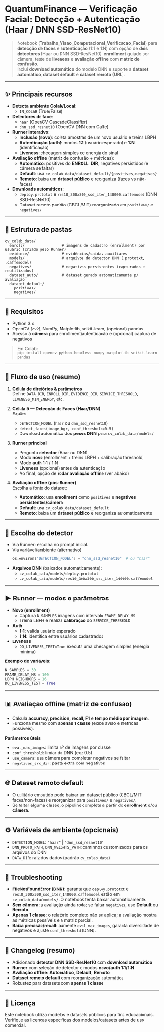 # QuantumFinance —  Verificação Facial: Detecção + Autenticação (Haar / DNN SSD-ResNet10)

> Notebook (**Trabalho_Visao_Computacional_Verificacao_Facial**) para **detecção de faces** e **autenticação** (1:1 e 1:N) com opção de **dois detectores** (Haar ou DNN SSD-ResNet10), **enrollment** guiado por câmera, teste de **liveness** e **avaliação offline** com **matriz de confusão**.  
> Inclui **download automático** do modelo DNN e suporte a **dataset automático**, **dataset default** e **dataset remoto (URL)**.

---

## ✨ Principais recursos

- **Detecta ambiente Colab/Local**:  
  - `IN_COLAB` (True/False)
- **Detectores de face**:  
  - `haar` (OpenCV CascadeClassifier)  
  - `dnn_ssd_resnet10` (OpenCV DNN com Caffe)
- **Runner interativo**:
  - **Inclusão (novo)**: coleta amostras de um novo usuário e treina LBPH  
  - **Autenticação (auth)**: modos **1:1** (usuário esperado) e **1:N** (identificação)
  - **Liveness**: checagem simples de energia do sinal
- **Avaliação offline** (matriz de confusão + métricas):
  - **Automático**: positives do **ENROLL_DIR**, negatives persistidos (e câmera se faltar)  
  - **Default**: usa `cv_colab_data/dataset_default/{positives,negatives}`  
  - **Remoto**: baixa um **dataset público** e reorganiza (faces vs não-faces)
- **Downloads automáticos**:
  - `deploy.prototxt` e `res10_300x300_ssd_iter_140000.caffemodel` (DNN SSD-ResNet10)
  - Dataset remoto padrão (CBCL/MIT) reorganizado em `positives/` e `negatives/`

---

## 📁 Estrutura de pastas

```text
cv_colab_data/
  enroll/                 # imagens de cadastro (enrollment) por usuário (criado pelo Runner)
  evidence/               # evidências/saídas auxiliares
  models/                 # arquivos do detector DNN (.prototxt, .caffemodel)
  negatives/              # negativos persistentes (capturados e reutilizados)
  dataset_auto/           # dataset gerado automaticamente p/ avaliação
  dataset_default/
    positives/
    negatives/
```

---

## 🔧 Requisitos

- Python 3.x  
- OpenCV (`cv2`), NumPy, Matplotlib, scikit-learn, (opcional) pandas  
- Acesso à **câmera** para enrollment/autenticação e (opcional) captura de negativos  

> Em Colab:  
> `pip install opencv-python-headless numpy matplotlib scikit-learn pandas`

---

## 🚀 Fluxo de uso (resumo)

1. **Célula de diretórios & parâmetros**  
   Define `DATA_DIR`, `ENROLL_DIR`, `EVIDENCE_DIR`, `SERVICE_THRESHOLD`, `LIVENESS_MIN_ENERGY`, etc.

2. **Célula 5 — Detecção de Faces (Haar/DNN)**  
   Expõe:
   - `DETECTION_MODEL` (`haar` ou `dnn_ssd_resnet10`)
   - `detect_faces(image_bgr, conf_threshold=0.5)`
   - Download automático dos **pesos DNN** para `cv_colab_data/models/`  

3. **Runner principal**  
   - Pergunta **detector** (Haar ou DNN)  
   - Modo **novo** (enrollment + treino LBPH + calibração threshold)  
   - Modo **auth** 1:1 / 1:N  
   - **Liveness** (opcional) antes da autenticação  
   - Ao final, opção de **rodar avaliação offline** (ver abaixo)

4. **Avaliação offline (pós-Runner)**  
   Escolha a fonte do dataset:
   - **Automático**: usa **enrollment** como `positives` e **negatives persistentes/câmera**  
   - **Default**: usa `cv_colab_data/dataset_default`  
   - **Remoto**: baixa um **dataset público** e reorganiza automaticamente

---

## 🧠 Escolha do detector

- Via Runner: escolha no prompt inicial.  
- Via variável/ambiente (alternativo):  
  ```python
  os.environ["DETECTION_MODEL"] = "dnn_ssd_resnet10"  # ou "haar"
  ```
- **Arquivos DNN** (baixados automaticamente):
  - `cv_colab_data/models/deploy.prototxt`
  - `cv_colab_data/models/res10_300x300_ssd_iter_140000.caffemodel`

---

## ▶️ Runner — modos e parâmetros

- **Novo (enrollment)**  
  - Captura `N_SAMPLES` imagens com intervalo `FRAME_DELAY_MS`  
  - Treina LBPH e realiza **calibração** do `SERVICE_THRESHOLD`  
- **Auth**  
  - **1:1**: valida usuário esperado  
  - **1:N**: identifica entre usuários cadastrados  
- **Liveness**  
  - `DO_LIVENESS_TEST=True` executa uma checagem simples (energia mínima)

**Exemplo de variáveis**:
```python
N_SAMPLES = 30
FRAME_DELAY_MS = 100
LBPH_NEIGHBORS = 16
DO_LIVENESS_TEST = True
```

---

## 📊 Avaliação offline (matriz de confusão)

- Calcula **accuracy, precision, recall, F1** e **tempo médio por imagem**.  
- Funciona mesmo com **apenas 1 classe** (exibe aviso e métricas possíveis).

**Parâmetros úteis**
- `eval_max_images`: limita nº de imagens por classe  
- `conf_threshold`: limiar do DNN (ex.: 0.5)  
- `use_camera`: usa câmera para completar negativos se faltar  
- `negatives_src_dir`: pasta extra com negativos

---

## 🌐 Dataset remoto default

- O utilitário embutido pode baixar um dataset público (CBCL/MIT faces/non-faces) e reorganizar para `positives/` e `negatives/`.  
- Se faltar alguma classe, o pipeline completa a partir do **enrollment** e/ou **câmera**.

---

## ⚙️ Variáveis de ambiente (opcionais)

- `DETECTION_MODEL`: `"haar"` | `"dnn_ssd_resnet10"`  
- `DNN_PROTO_PATH`, `DNN_WEIGHTS_PATH`: caminhos customizados para os arquivos do DNN  
- `DATA_DIR`: raiz dos dados (padrão `cv_colab_data`)

---

## 🧪 Troubleshooting

- **FileNotFoundError (DNN)**: garanta que `deploy.prototxt` e `res10_300x300_ssd_iter_140000.caffemodel` estão em `cv_colab_data/models/`. O notebook tenta baixar automaticamente.  
- **Sem câmera**: a avaliação ainda roda; se faltar `negatives`, use **Default** ou **Remoto**.  
- **Apenas 1 classe**: o relatório completo não se aplica; a avaliação mostra as métricas possíveis e a matriz parcial.  
- **Baixa precisão/recall**: aumente `eval_max_images`, garanta diversidade de negativos e ajuste `conf_threshold` (DNN).

---

## 📌 Changelog (resumo)

- Adicionado **detector DNN SSD-ResNet10** com **download automático**  
- **Runner** com seleção de detector e modos **novo/auth 1:1/1:N**  
- **Avaliação offline**: **Automático**, **Default**, **Remoto**  
- **Dataset remoto default** com reorganização automática  
- Robustez para datasets com **apenas 1 classe**

---

## 📄 Licença

Este notebook utiliza modelos e datasets públicos para fins educacionais.
Verifique as licenças específicas dos modelos/datasets antes de uso comercial.
